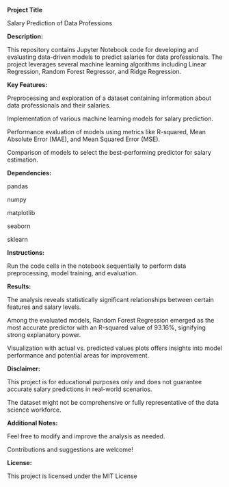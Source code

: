 ****Project Title****

Salary Prediction of Data Professions

**Description:**

This repository contains Jupyter Notebook code for developing and evaluating data-driven models to predict salaries for data professionals. The project leverages several machine learning algorithms including Linear Regression, Random Forest Regressor, and Ridge Regression.

**Key Features:**

Preprocessing and exploration of a dataset containing information about data professionals and their salaries.

Implementation of various machine learning models for salary prediction.

Performance evaluation of models using metrics like R-squared, Mean Absolute Error (MAE), and Mean Squared Error (MSE).

Comparison of models to select the best-performing predictor for salary estimation.

**Dependencies:**

pandas

numpy

matplotlib

seaborn

sklearn

**Instructions:**

Run the code cells in the notebook sequentially to perform data preprocessing, model training, and evaluation.

**Results:**

The analysis reveals statistically significant relationships between certain features and salary levels.

Among the evaluated models, Random Forest Regression emerged as the most accurate predictor with an R-squared value of 93.16%, signifying strong explanatory power.

Visualization with actual vs. predicted values plots offers insights into model performance and potential areas for improvement.

**Disclaimer:**

This project is for educational purposes only and does not guarantee accurate salary predictions in real-world scenarios.

The dataset might not be comprehensive or fully representative of the data science workforce.

**Additional Notes:**

Feel free to modify and improve the analysis as needed.

Contributions and suggestions are welcome!

**License:**

This project is licensed under the MIT License


